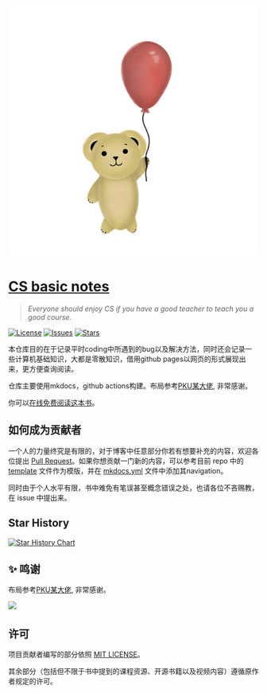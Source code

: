 <div align="center">
  <img src=./docs/images/winnie-pooh.png >
</div>

# [CS basic notes](https://emma-ssq.github.io/blog/)

> *Everyone should enjoy CS if you have a good teacher to teach you a good course.*

[![License](https://img.shields.io/github/license/Emma-ssq/blog)](https://github.com/Emma-ssq/blog/blob/master/LICENSE)
[![Issues](https://img.shields.io/github/issues/Emma-ssq/blog)](https://github.com/Emma-ssq/blog/issues)
[![Stars](https://img.shields.io/github/stars/Emma-ssq/blog)](https://github.com/Emma-ssq/blog)

本仓库目的在于记录平时coding中所遇到的bug以及解决方法，同时还会记录一些计算机基础知识，大都是零散知识，借用github pages以网页的形式展现出来，更方便查询阅读。

仓库主要使用mkdocs，github actions构建。布局参考[PKU某大佬](https://github.com/PKUFlyingPig/cs-self-learning), 非常感谢。

你可以[在线免费阅读这本书](https://emma-ssq.github.io/blog/)。

## 如何成为贡献者

一个人的力量终究是有限的，对于博客中任意部分你若有想要补充的内容，欢迎各位提出 [Pull Request](https://docs.github.com/en/pull-requests/collaborating-with-pull-requests/proposing-changes-to-your-work-with-pull-requests/creating-a-pull-request-from-a-fork)。如果你想贡献一门新的内容，可以参考目前 repo 中的 [template](./template.md) 文件作为模版，并在 [mkdocs.yml](./mkdocs.yml) 文件中添加其navigation。

同时由于个人水平有限，书中难免有笔误甚至概念错误之处，也请各位不吝赐教，在 issue 中提出来。

## Star History

[![Star History Chart](https://api.star-history.com/svg?repos=Emma-ssq/blog&type=Timeline)](https://star-history.com/#Emma-ssq/blog&Timeline)

## ✨ 鸣谢

布局参考[PKU某大佬](https://github.com/PKUFlyingPig/cs-self-learning), 非常感谢。

<!--  support by https://contrib.rocks -->
<a href="https://github.com/Emma-ssq/blog/graphs/contributors">
  <img src="https://contrib.rocks/image?repo=Emma-ssq/blog"/>
</a>

<!-- <a href="https://github.com/PKUFlyingPig/cs-self-learning/graphs/contributors">
  <img src="https://contrib.rocks/image?repo=PKUFlyingPig/cs-self-learning"/>
</a> -->

## 许可

项目贡献者编写的部分依照 [MIT LICENSE](https://www.tawesoft.co.uk/kb/article/mit-license-faq)。

其余部分（包括但不限于书中提到的课程资源、开源书籍以及视频内容）遵循原作者规定的许可。
